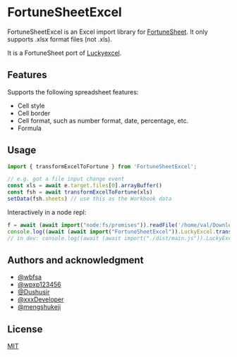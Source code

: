 # FortuneSheetExcel

FortuneSheetExcel is an Excel import library for [FortuneSheet](https://github.com/ruilisi/fortune-sheet/). It only supports .xlsx format files (not .xls).

It is a FortuneSheet port of [Luckyexcel](https://github.com/dream-num/Luckyexcel).

## Features

Supports the following spreadsheet features:

- Cell style
- Cell border
- Cell format, such as number format, date, percentage, etc.
- Formula

## Usage

```js
import { transformExcelToFortune } from 'FortuneSheetExcel';

// e.g. got a file input change event
const xls = await e.target.files[0].arrayBuffer()
const fsh = await transformExcelToFortune(xls)
setData(fsh.sheets) // use this as the Workbook data
```

Interactively in a node repl:

```js
f = await (await import("node:fs/promises")).readFile('/home/val/Downloads/Silkscreen.xlsx')
console.log((await (await import("FortuneSheetExcel")).LuckyExcel.transformExcelToLucky(f)).toJsonString())
// in dev: console.log((await (await import("./dist/main.js")).LuckyExcel.transformExcelToLucky(f)).toJsonString())
```

## Authors and acknowledgment

- [@wbfsa](https://github.com/wbfsa)
- [@wpxp123456](https://github.com/wpxp123456)
- [@Dushusir](https://github.com/Dushusir)
- [@xxxDeveloper](https://github.com/xxxDeveloper)
- [@mengshukeji](https://github.com/mengshukeji)

## License

[MIT](http://opensource.org/licenses/MIT)

